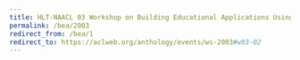 ```yaml
---
title: HLT-NAACL 03 Workshop on Building Educational Applications Using Natural Language Processing
permalink: /bea/2003
redirect_from: /bea/1
redirect_to: https://aclweb.org/anthology/events/ws-2003#w03-02
---
```

